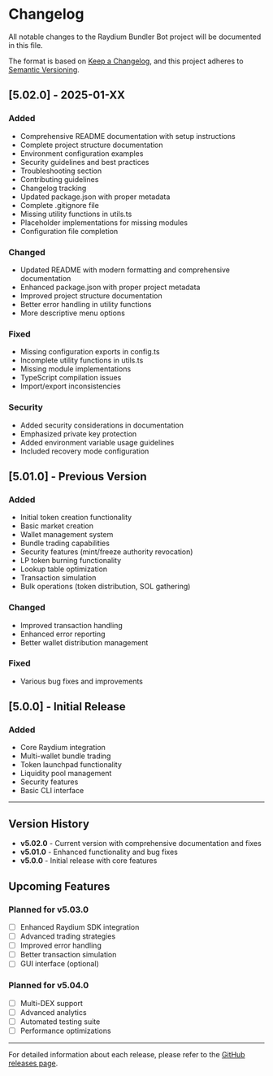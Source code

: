 # Changelog

All notable changes to the Raydium Bundler Bot project will be documented in this file.

The format is based on [Keep a Changelog](https://keepachangelog.com/en/1.0.0/),
and this project adheres to [Semantic Versioning](https://semver.org/spec/v2.0.0.html).

## [5.02.0] - 2025-01-XX

### Added
- Comprehensive README documentation with setup instructions
- Complete project structure documentation
- Environment configuration examples
- Security guidelines and best practices
- Troubleshooting section
- Contributing guidelines
- Changelog tracking
- Updated package.json with proper metadata
- Complete .gitignore file
- Missing utility functions in utils.ts
- Placeholder implementations for missing modules
- Configuration file completion

### Changed
- Updated README with modern formatting and comprehensive documentation
- Enhanced package.json with proper project metadata
- Improved project structure documentation
- Better error handling in utility functions
- More descriptive menu options

### Fixed
- Missing configuration exports in config.ts
- Incomplete utility functions in utils.ts
- Missing module implementations
- TypeScript compilation issues
- Import/export inconsistencies

### Security
- Added security considerations in documentation
- Emphasized private key protection
- Added environment variable usage guidelines
- Included recovery mode configuration

## [5.01.0] - Previous Version

### Added
- Initial token creation functionality
- Basic market creation
- Wallet management system
- Bundle trading capabilities
- Security features (mint/freeze authority revocation)
- LP token burning functionality
- Lookup table optimization
- Transaction simulation
- Bulk operations (token distribution, SOL gathering)

### Changed
- Improved transaction handling
- Enhanced error reporting
- Better wallet distribution management

### Fixed
- Various bug fixes and improvements

## [5.0.0] - Initial Release

### Added
- Core Raydium integration
- Multi-wallet bundle trading
- Token launchpad functionality
- Liquidity pool management
- Security features
- Basic CLI interface

---

## Version History

- **v5.02.0** - Current version with comprehensive documentation and fixes
- **v5.01.0** - Enhanced functionality and bug fixes
- **v5.0.0** - Initial release with core features

## Upcoming Features

### Planned for v5.03.0
- [ ] Enhanced Raydium SDK integration
- [ ] Advanced trading strategies
- [ ] Improved error handling
- [ ] Better transaction simulation
- [ ] GUI interface (optional)

### Planned for v5.04.0
- [ ] Multi-DEX support
- [ ] Advanced analytics
- [ ] Automated testing suite
- [ ] Performance optimizations

---

For detailed information about each release, please refer to the [GitHub releases page](https://github.com/moonbot777/Raydium-Bundler-Bot-Control-Amount/releases). 